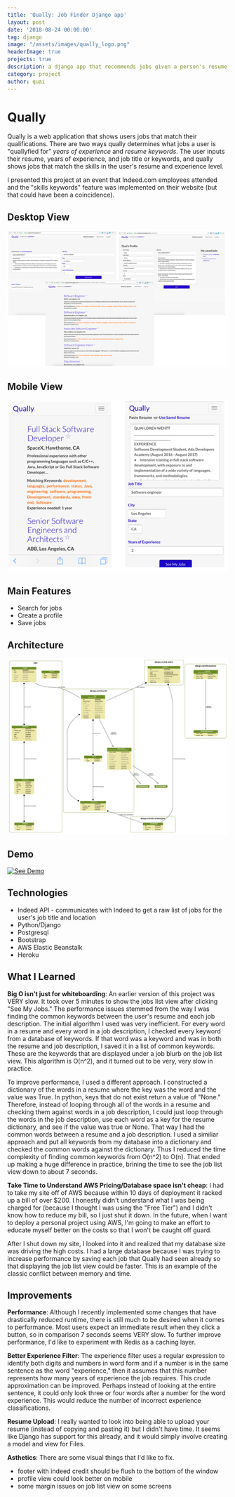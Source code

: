 ```yaml
---
title: 'Qually: Job Finder Django app'
layout: post
date: '2018-08-24 00:00:00'
tag: django
image: "/assets/images/qually_logo.png"
headerImage: true
projects: true
description: a django app that recommends jobs given a person's resume
category: project
author: quai
---
```


# Qually

Qually is a web application that shows users jobs that match their qualifications. There are two ways qually determines what jobs a user is "quallyfied for" *years of experience* and *resume keywords*. The user inputs their resume, years of experience, and job title or keywords, and qually shows jobs that match the skills in the user's resume and experience level.

I presented this project at an event that Indeed.com employees attended and the "skills keywords" feature was implemented on their website (but that could have been a coincidence).

## Desktop View
![Desktop screen shots](https://raw.githubusercontent.com/Qlwentt/qually/master/desktop_view.png)


## Mobile View

![Mobile screen shots](https://raw.githubusercontent.com/Qlwentt/qually/master/qually_mobile.png)


## Main Features
- Search for jobs
- Create a profile
- Save jobs

## Architecture
![ERD Diagram](https://raw.githubusercontent.com/Qlwentt/qually/master/my_project_visualized.png)

## Demo
[![See Demo](https://img.youtube.com/vi/AvDHqsJNsTI/0.jpg)](https://youtu.be/AvDHqsJNsTI)

## Technologies
 - Indeed API - communicates with Indeed to get a raw list of jobs for the user's job title and location
 - Python/Django
 - Postgresql
 - Bootstrap
 - AWS Elastic Beanstalk
 - Heroku

## What I Learned
**Big O isn't just for whiteboarding**:
An earlier version of this project was VERY slow. It took over 5 minutes to show the jobs list view after clicking "See My Jobs." The performance issues stemmed from the way I was finding the common keywords between the user's resume and each job description. The initial algorithm I used was very inefficient. For every word in a resume and every word in a job description, I checked every keyword from a database of keywords. If that word was a keyword and was in both the resume and job description, I saved it in a list of common keywords. These are the keywords that are displayed under a job blurb on the job list view. This algorithm is O(n^2), and it turned out to be very, very slow in practice.

To improve performance, I used a different approach. I constructed a dictionary of the words in a resume where the key was the word and the value was True. In python, keys that do not exist return a value of "None." Therefore, instead of looping through all of the words in a resume and checking them against words in a job description, I could just loop through the words in the job description, use each word as a key for the resume dictionary, and see if the value was true or None. That way I had the common words between a resume and a job description. I used a similiar approach and put all keywords from my database into a dictionary and checked the common words against the dictionary. Thus I reduced the time complexity of finding common keywords from O(n^2) to O(n). That ended up making a huge difference in practice, brining the time to see the job list view down to about 7 seconds.

**Take Time to Understand AWS Pricing/Database space isn't cheap**:
I had to take my site off of AWS because within 10 days of deployment it racked up a bill of over $200. I honestly didn't understand what I was being charged for (because I thought I was using the "Free Tier") and I didn't know how to reduce my bill, so I just shut it down. In the future, when I want to deploy a personal project using AWS, I'm going to make an effort to educate myself better on the costs so that I won't be caught off guard.

After I shut down my site, I looked into it and realized that my database size was driving the high costs. I had a large database because I was trying to increase performance by saving each job that Qually had seen already so that displaying the job list view could be faster. This is an example of the classic conflict between memory and time.

## Improvements
**Performance**:
Although I recently implemented some changes that have drastically reduced runtime, there is still much to be desired when it comes to performance. Most users expect an immediate result when they click a button, so in comparison 7 seconds seems VERY slow. To further improve performance, I'd like to experiment with Redis as a caching layer.

**Better Experience Filter**:
The experience filter uses a regular expression to identify both digits and numbers in word form and if a number is in the same sentence as the word "experience," then it assumes that this number represents how many years of experience the job requires. This crude approximation can be improved. Perhaps instead of looking at the entire sentence, it could only look three or four words after a number for the word experience. This would reduce the number of incorrect experience classifications.

**Resume Upload**:
I really wanted to look into being able to upload your resume (instead of copying and pasting it) but I didn't have time. It seems like Django has support for this already, and it would simply involve creating a model and view for Files.

**Asthetics**:
There are some visual things that I'd like to fix.
- footer with indeed credit should be flush to the bottom of the window
- profile view could look better on mobile
- some margin issues on job list view on some screens